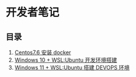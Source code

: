 # 开发者笔记
## 目录
1. [Centos7.6 安装 docker](https://github.com/lingdle/dev-note/blob/master/docker.md)
2. [Windows 10 + WSL:Ubuntu 开发环境搭建](https://github.com/lingdle/dev-note/blob/master/dev-setup.md)
3. [Windows 11 + WSL:Ubuntu 搭建 DEVOPS 环境](https://github.com/lingdle/dev-note/blob/master/windows11-wsl-devops.md)
